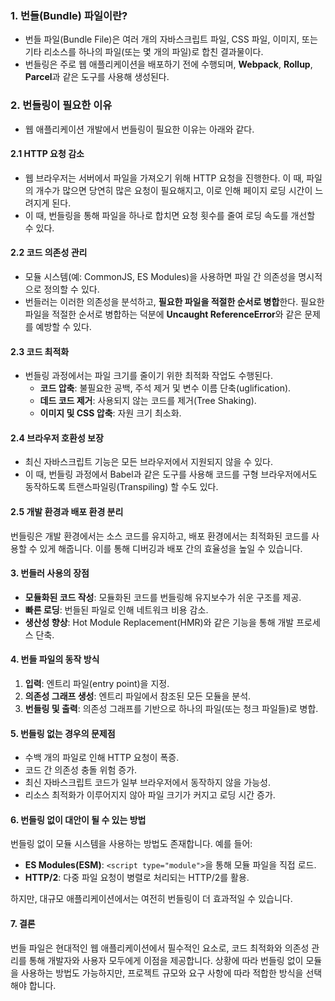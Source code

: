 
### 1. 번들(Bundle) 파일이란?

- 번들 파일(Bundle File)은 여러 개의 자바스크립트 파일, CSS 파일, 이미지, 또는 기타 리소스를 하나의 파일(또는 몇 개의 파일)로 합친 결과물이다.
- 번들링은 주로 웹 애플리케이션을 배포하기 전에 수행되며, **Webpack**, **Rollup**, **Parcel**과 같은 도구를 사용해 생성된다.


### 2. 번들링이 필요한 이유

- 웹 애플리케이션 개발에서 번들링이 필요한 이유는 아래와 같다.

#### 2.1 HTTP 요청 감소
- 웹 브라우저는 서버에서 파일을 가져오기 위해 HTTP 요청을 진행한다. 이 때, 파일의 개수가 많으면 당연히 많은 요청이 필요해지고, 이로 인해 페이지 로딩 시간이 느려지게 된다.
- 이 때, 번들링을 통해 파일을 하나로 합치면 요청 횟수를 줄여 로딩 속도를 개선할 수 있다.

#### 2.2 **코드 의존성 관리**
- 모듈 시스템(예: CommonJS, ES Modules)을 사용하면 파일 간 의존성을 명시적으로 정의할 수 있다.
- 번들러는 이러한 의존성을 분석하고, **필요한 파일을 적절한 순서로 병합**한다. 필요한 파일을 적절한 순서로 병합하는 덕분에 **Uncaught ReferenceError**와 같은 문제를 예방할 수 있다.

#### 2.3 **코드 최적화**
- 번들링 과정에서는 파일 크기를 줄이기 위한 최적화 작업도 수행된다.
	- **코드 압축**: 불필요한 공백, 주석 제거 및 변수 이름 단축(uglification).
	- **데드 코드 제거**: 사용되지 않는 코드를 제거(Tree Shaking).
	- **이미지 및 CSS 압축**: 자원 크기 최소화.

#### 2.4 **브라우저 호환성 보장**
- 최신 자바스크립트 기능은 모든 브라우저에서 지원되지 않을 수 있다.
- 이 때, 번들링 과정에서 Babel과 같은 도구를 사용해 코드를 구형 브라우저에서도 동작하도록 트랜스파일링(Transpiling) 할 수도 있다.

#### 2.5 **개발 환경과 배포 환경 분리**

번들링은 개발 환경에서는 소스 코드를 유지하고, 배포 환경에서는 최적화된 코드를 사용할 수 있게 해줍니다. 이를 통해 디버깅과 배포 간의 효율성을 높일 수 있습니다.

#### 3. 번들러 사용의 장점

- **모듈화된 코드 작성**: 모듈화된 코드를 번들링해 유지보수가 쉬운 구조를 제공.
- **빠른 로딩**: 번들된 파일로 인해 네트워크 비용 감소.
- **생산성 향상**: Hot Module Replacement(HMR)와 같은 기능을 통해 개발 프로세스 단축.

#### 4. 번들 파일의 동작 방식

1. **입력**: 엔트리 파일(entry point)을 지정.
2. **의존성 그래프 생성**: 엔트리 파일에서 참조된 모든 모듈을 분석.
3. **번들링 및 출력**: 의존성 그래프를 기반으로 하나의 파일(또는 청크 파일들)로 병합.

#### 5. 번들링 없는 경우의 문제점

- 수백 개의 파일로 인해 HTTP 요청이 폭증.
- 코드 간 의존성 충돌 위험 증가.
- 최신 자바스크립트 코드가 일부 브라우저에서 동작하지 않을 가능성.
- 리소스 최적화가 이루어지지 않아 파일 크기가 커지고 로딩 시간 증가.

#### 6. 번들링 없이 대안이 될 수 있는 방법

번들링 없이 모듈 시스템을 사용하는 방법도 존재합니다. 예를 들어:

- **ES Modules(ESM)**: `<script type="module">`을 통해 모듈 파일을 직접 로드.
- **HTTP/2**: 다중 파일 요청이 병렬로 처리되는 HTTP/2를 활용.

하지만, 대규모 애플리케이션에서는 여전히 번들링이 더 효과적일 수 있습니다.

#### 7. 결론

번들 파일은 현대적인 웹 애플리케이션에서 필수적인 요소로, 코드 최적화와 의존성 관리를 통해 개발자와 사용자 모두에게 이점을 제공합니다. 상황에 따라 번들링 없이 모듈을 사용하는 방법도 가능하지만, 프로젝트 규모와 요구 사항에 따라 적합한 방식을 선택해야 합니다.